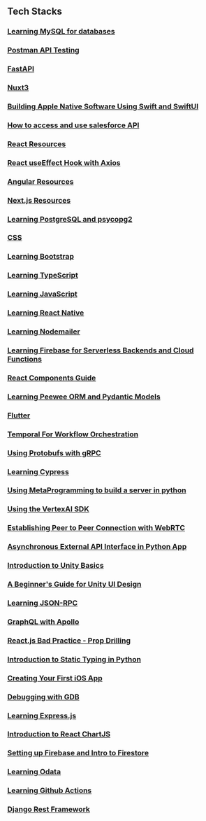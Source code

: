 ## Tech Stacks

### [Learning MySQL for databases](./Tech_Stacks/Learning_MySQL.md)
### [Postman API Testing](./Tech_Stacks/Postman_Backend_Testing.md)
### [FastAPI](./Tech_Stacks/FastAPI.md)
### [Nuxt3](./Tech_Stacks/Nuxt3.md)
### [Building Apple Native Software Using Swift and SwiftUI](./Tech_Stacks/swift.md)
### [How to access and use salesforce API](./Tech_Stacks/salesforce_api.md)
### [React Resources](./Tech_Stacks/React.md)
### [React useEffect Hook with Axios](./Tech_Stacks/React_useEffect_Axios.md)
### [Angular Resources](./Tech_Stacks/Angular.md)
### [Next.js Resources](./Tech_Stacks/NextJS.md)
### [Learning PostgreSQL and psycopg2](./Tech_Stacks/PostgreSQL_psycopg2.md)
### [CSS](./Tech_Stacks/CSS.md)
### [Learning Bootstrap](./Tech_Stacks/Bootstrap.md)
### [Learning TypeScript](./Tech_Stacks/TypeScript.md)
### [Learning JavaScript](./Tech_Stacks/JavaScript.md)
### [Learning React Native](./Tech_Stacks/ReactNative.md)
### [Learning Nodemailer](./Tech_Stacks/Nodemailer.md)
### [Learning Firebase for Serverless Backends and Cloud Functions](./Tech_Stacks/FirebaseServerlessCloud.md)
### [React Components Guide](./Tech_Stacks/React_Components.md)
### [Learning Peewee ORM and Pydantic Models](./Tech_Stacks/Peewee_and_Pydantic_models.md)
### [Flutter](./Tech_Stacks/Flutter.md)
### [Temporal For Workflow Orchestration](./Tech_Stacks/Temporal.md)
### [Using Protobufs with gRPC](./Tech_Stacks/Protobufs_and_gRPC.md)
### [Learning Cypress](./Tech_Stacks/Cypress.md)
### [Using MetaProgramming to build a server in python](./Tech_Stacks/Metaprogramming.md)
### [Using the VertexAI SDK](./Tech_Stacks/VertexAI.md)
### [Establishing Peer to Peer Connection with WebRTC](./Tech_Stacks/WebRTC.md)
### [Asynchronous External API Interface in Python App](./Tech_Stacks/Async_External_API_Interface_Python.md)
### [Introduction to Unity Basics](./Tech_Stacks/Unity_Intro.md)
### [A Beginner's Guide for Unity UI Design](./Tech_Stacks/Unity_UI.md)
### [Learning JSON-RPC](./Tech_Stacks/JSONRPC.md)
### [GraphQL with Apollo](./GraphQL_Apollo.md)
### [React.js Bad Practice - Prop Drilling](./Tech_Stacks/React_Prop_Drilling.md)
### [Introduction to Static Typing in Python](./Tech_Stacks/Python_Static_Typing.md)
### [Creating Your First iOS App](./Tech_Stacks/iOS.md)
### [Debugging with GDB](./Tech_Stacks/GDB_Debug.md)
### [Learning Express.js](./Tech_Stacks/Express.md)
### [Introduction to React ChartJS](./Tech_Stacks/ReactChartJS.md)
### [Setting up Firebase and Intro to Firestore](./Tech_Stacks/Firebase_and_Firestore.md)
### [Learning Odata](./Tech_Stacks/Odata.md)
### [Learning Github Actions](./Development_Process/Github_Actions.md)
### [Django Rest Framework](./Tech_Stacks/Django_Rest.md)
